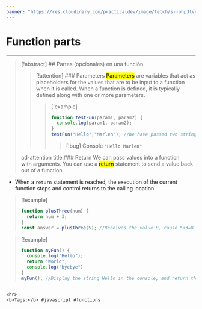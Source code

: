 ```yaml
---
banner: "https://res.cloudinary.com/practicaldev/image/fetch/s--ohpJlve1--/c_imagga_scale,f_auto,fl_progressive,h_420,q_auto,w_1000/https://res.cloudinary.com/drquzbncy/image/upload/v1586605549/javascript_banner_sxve2l.jpg"
---
```

# Function parts
<hr> 

> [!abstract] ## Partes (opcionales) en una función
> 
> > [!attention] ### Parameters
> > <mark>Parameters</mark> are variables that act as placeholders for the values that are to be input to a function when it is called. 
> > When a function is defined, it is typically defined along with one or more parameters.
> > > [!example]
> > > ```js
> > > function testFun(param1, param2) {
> > >   console.log(param1, param2);
> > > }
> > > testFun("Hello","Marlen"); //We have passed two string arguments, `Hello` and `Marlen`
> > > ```
> > > 
> > > > [!bug] Console
> > > > <code>"Hello Marlen"</code>
> > > 
> 
> ad-attention
title:### Return
We can pass values into a function with arguments. You can use a <mark>return</mark> statement to send a value back out of a function.
* When a `return` statement is reached, the execution of the current function stops and control returns to the calling location.
> [!example]
> ```js
> function plusThree(num) {
>   return num + 3;
> }
> const answer = plusThree(5); //Receives the value 8, cause 5+3=8
> ```

> [!example]
> ```js
> function myFun() {
>   console.log("Hello");
>   return "World";
>   console.log("byebye")
> }
> myFun(); //Display the string Hello in the console, and return the string World
> ```


``````

<hr>
<b>Tags:</b> #javascript #functions
